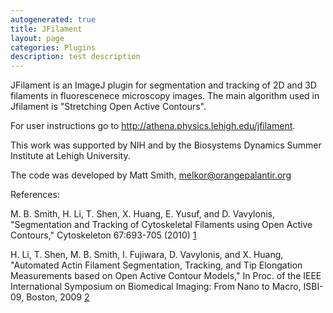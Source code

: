 ```yaml
---
autogenerated: true
title: JFilament
layout: page
categories: Plugins
description: test description
---
```


JFilament is an ImageJ plugin for segmentation and tracking of 2D and 3D filaments in fluorescenece microscopy images. The main algorithm used in Jfilament is "Stretching Open Active Contours".

For user instructions go to http://athena.physics.lehigh.edu/jfilament.

This work was supported by NIH and by the Biosystems Dynamics Summer Institute at Lehigh University.

The code was developed by Matt Smith, melkor@orangepalantir.org

References:

M. B. Smith, H. Li, T. Shen, X. Huang, E. Yusuf, and D. Vavylonis, "Segmentation and Tracking of Cytoskeletal Filaments using Open Active Contours," Cytoskeleton 67:693-705 (2010) [1](http://onlinelibrary.wiley.com/doi/10.1002/cm.20481/abstract)

H. Li, T. Shen, M. B. Smith, I. Fujiwara, D. Vavylonis, and X. Huang, "Automated Actin Filament Segmentation, Tracking, and Tip Elongation Measurements based on Open Active Contour Models," In Proc. of the IEEE International Symposium on Biomedical Imaging: From Nano to Macro, ISBI-09, Boston, 2009 [2](http://www.ncbi.nlm.nih.gov/pubmed/20072703)


